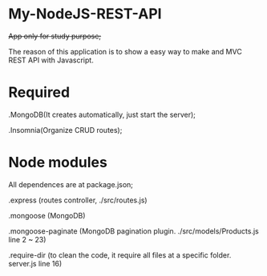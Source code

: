 <h1> My-NodeJS-REST-API </h1>
<strike> App only for study purpose; </strike>
<p> The reason of this application is to show a easy way to make and MVC REST API with Javascript. </p>

<h1> Required </h1>
<p> .MongoDB(It creates automatically, just start the server); </p>
<p> .Insomnia(Organize CRUD routes); </p>

<h1> Node modules </h1>
<p> All dependences are at package.json; </p>
<p> .express (routes controller, ./src/routes.js) </p>
<p> .mongoose (MongoDB) </p>
<p> .mongoose-paginate (MongoDB pagination plugin. ./src/models/Products.js line 2 ~ 23) </p>
<p> .require-dir (to clean the code, it require all files at a specific folder. server.js line 16) </p>
